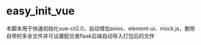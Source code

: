 # easy_init_vue
本脚本用于快速初始化vue-cli2.0，自动增加axios、element-ui、mock.js，删除自带的多余文件并可设置配合类flask后端自动导入打包后的文件
